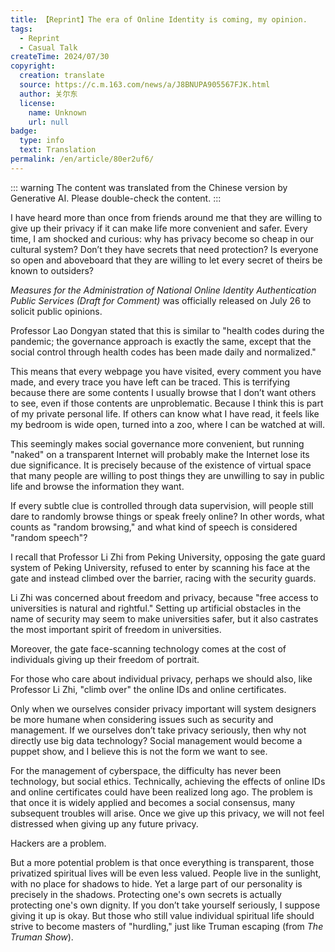 ```yaml
---
title: 【Reprint】The era of Online Identity is coming, my opinion.
tags:
  - Reprint
  - Casual Talk
createTime: 2024/07/30
copyright:
  creation: translate
  source: https://c.m.163.com/news/a/J8BNUPA905567FJK.html
  author: 关尔东
  license:
    name: Unknown
    url: null
badge:
  type: info
  text: Translation
permalink: /en/article/80er2uf6/
---
```


::: warning
The content was translated from the Chinese version by Generative AI. Please double-check the content.
:::

I have heard more than once from friends around me that they are willing to give up their privacy if it can make life more convenient and safer. Every time, I am shocked and curious: why has privacy become so cheap in our cultural system? Don’t they have secrets that need protection? Is everyone so open and aboveboard that they are willing to let every secret of theirs be known to outsiders?

*Measures for the Administration of National Online Identity Authentication Public Services (Draft for Comment)* was officially released on July 26 to solicit public opinions.

Professor Lao Dongyan stated that this is similar to "health codes during the pandemic; the governance approach is exactly the same, except that the social control through health codes has been made daily and normalized."

This means that every webpage you have visited, every comment you have made, and every trace you have left can be traced. This is terrifying because there are some contents I usually browse that I don’t want others to see, even if those contents are unproblematic. Because I think this is part of my private personal life. If others can know what I have read, it feels like my bedroom is wide open, turned into a zoo, where I can be watched at will.

This seemingly makes social governance more convenient, but running "naked" on a transparent Internet will probably make the Internet lose its due significance. It is precisely because of the existence of virtual space that many people are willing to post things they are unwilling to say in public life and browse the information they want.

If every subtle clue is controlled through data supervision, will people still dare to randomly browse things or speak freely online? In other words, what counts as "random browsing," and what kind of speech is considered "random speech"?

I recall that Professor Li Zhi from Peking University, opposing the gate guard system of Peking University, refused to enter by scanning his face at the gate and instead climbed over the barrier, racing with the security guards.

Li Zhi was concerned about freedom and privacy, because "free access to universities is natural and rightful." Setting up artificial obstacles in the name of security may seem to make universities safer, but it also castrates the most important spirit of freedom in universities.

Moreover, the gate face-scanning technology comes at the cost of individuals giving up their freedom of portrait.

For those who care about individual privacy, perhaps we should also, like Professor Li Zhi, "climb over" the online IDs and online certificates.

Only when we ourselves consider privacy important will system designers be more humane when considering issues such as security and management. If we ourselves don’t take privacy seriously, then why not directly use big data technology? Social management would become a puppet show, and I believe this is not the form we want to see.

For the management of cyberspace, the difficulty has never been technology, but social ethics. Technically, achieving the effects of online IDs and online certificates could have been realized long ago. The problem is that once it is widely applied and becomes a social consensus, many subsequent troubles will arise. Once we give up this privacy, we will not feel distressed when giving up any future privacy.

Hackers are a problem.

But a more potential problem is that once everything is transparent, those privatized spiritual lives will be even less valued. People live in the sunlight, with no place for shadows to hide. Yet a large part of our personality is precisely in the shadows. Protecting one's own secrets is actually protecting one's own dignity. If you don’t take yourself seriously, I suppose giving it up is okay. But those who still value individual spiritual life should strive to become masters of "hurdling," just like Truman escaping (from *The Truman Show*).
